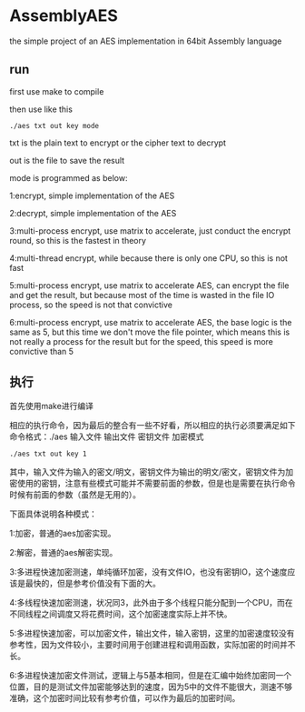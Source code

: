 # AssemblyAES

the simple project of an AES implementation in 64bit Assembly language

## run

first use make to compile

then use like this

````
./aes txt out key mode
````
txt is the plain text to encrypt or the cipher text to decrypt

out is the file to save the result

mode is programmed as below:

1:encrypt, simple implementation of the AES

2:decrypt, simple implementation of the AES

3:multi-process encrypt, use matrix to accelerate, just conduct the encrypt round, so this is the fastest in theory

4:multi-thread encrypt, while because there is only one CPU, so this is not fast

5:multi-process encrypt, use matrix to accelerate AES, can encrypt the file and get the result, but because most of the time is wasted in the file IO process, so the speed is not that convictive

6:multi-process encrypt, use matrix to accelerate AES, the base logic is the same as 5, but this time we don't move the file pointer, which means this is not really a process for the result but for the speed, this speed is more convictive than 5

## 执行
首先使用make进行编译

相应的执行命令，因为最后的整合有一些不好看，所以相应的执行必须要满足如下命令格式：./aes 输入文件 输出文件 密钥文件 加密模式

````
./aes txt out key 1
````

其中，输入文件为输入的密文/明文，密钥文件为输出的明文/密文，密钥文件为加密使用的密钥，注意有些模式可能并不需要前面的参数，但是也是需要在执行命令时候有前面的参数（虽然是无用的）。


下面具体说明各种模式：

1:加密，普通的aes加密实现。

2:解密，普通的aes解密实现。

3:多进程快速加密测速，单纯循环加密，没有文件IO，也没有密钥IO，这个速度应该是最快的，但是参考价值没有下面的大。

4:多线程快速加密测速，状况同3，此外由于多个线程只能分配到一个CPU，而在不同线程之间调度又将花费时间，这个加密速度实际上并不快。

5:多进程快速加密，可以加密文件，输出文件，输入密钥，这里的加密速度较没有参考性，因为文件较小，主要时间用于创建进程和调用函数，实际加密的时间并不长。

6:多进程快速加密文件测试，逻辑上与5基本相同，但是在汇编中始终加密同一个位置，目的是测试文件加密能够达到的速度，因为5中的文件不能很大，测速不够准确，这个加密时间比较有参考价值，可以作为最后的加密时间。

